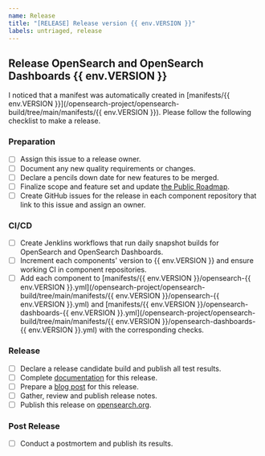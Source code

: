 ```yaml
---
name: Release
title: "[RELEASE] Release version {{ env.VERSION }}"
labels: untriaged, release
---
```


## Release OpenSearch and OpenSearch Dashboards {{ env.VERSION }}

I noticed that a manifest was automatically created in [manifests/{{ env.VERSION }}](/opensearch-project/opensearch-build/tree/main/manifests/{{ env.VERSION }}). Please follow the following checklist to make a release.

### Preparation

- [ ] Assign this issue to a release owner.
- [ ] Document any new quality requirements or changes.
- [ ] Declare a pencils down date for new features to be merged.
- [ ] Finalize scope and feature set and update [the Public Roadmap](https://github.com/orgs/opensearch-project/projects/1).
- [ ] Create GitHub issues for the release in each component repository that link to this issue and assign an owner.

### CI/CD

- [ ] Create Jenklins workflows that run daily snapshot builds for OpenSearch and OpenSearch Dashboards. 
- [ ] Increment each components' version to {{ env.VERSION }} and ensure working CI in component repositories.
- [ ] Add each component to [manifests/{{ env.VERSION }}/opensearch-{{ env.VERSION }}.yml](/opensearch-project/opensearch-build/tree/main/manifests/{{ env.VERSION }}/opensearch-{{ env.VERSION }}.yml) and [manifests/{{ env.VERSION }}/opensearch-dashboards-{{ env.VERSION }}.yml](/opensearch-project/opensearch-build/tree/main/manifests/{{ env.VERSION }}/opensearch-dashboards-{{ env.VERSION }}.yml) with the corresponding checks. 

### Release

- [ ] Declare a release candidate build and publish all test results.
- [ ] Complete [documentation](https://github.com/opensearch-project/documentation-website) for this release.
- [ ] Prepare a [blog post](https://github.com/opensearch-project/project-website) for this release.
- [ ] Gather, review and publish release notes.
- [ ] Publish this release on [opensearch.org](https://opensearch.org/downloads.html).

### Post Release

- [ ] Conduct a postmortem and publish its results.
